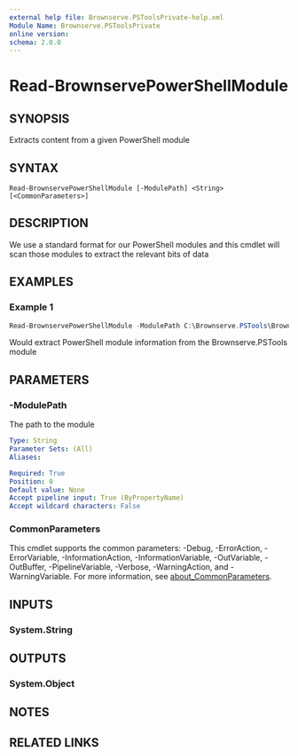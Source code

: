```yaml
---
external help file: Brownserve.PSToolsPrivate-help.xml
Module Name: Brownserve.PSToolsPrivate
online version:
schema: 2.0.0
---
```


# Read-BrownservePowerShellModule

## SYNOPSIS
Extracts content from a given PowerShell module 

## SYNTAX

```
Read-BrownservePowerShellModule [-ModulePath] <String> [<CommonParameters>]
```

## DESCRIPTION
We use a standard format for our PowerShell modules and this cmdlet will scan those modules to extract the relevant bits of data

## EXAMPLES

### Example 1
```powershell
Read-BrownservePowerShellModule -ModulePath C:\Brownserve.PSTools\Brownserve.PSTools.psm1
```

Would extract PowerShell module information from the Brownserve.PSTools module

## PARAMETERS

### -ModulePath
The path to the module

```yaml
Type: String
Parameter Sets: (All)
Aliases:

Required: True
Position: 0
Default value: None
Accept pipeline input: True (ByPropertyName)
Accept wildcard characters: False
```

### CommonParameters
This cmdlet supports the common parameters: -Debug, -ErrorAction, -ErrorVariable, -InformationAction, -InformationVariable, -OutVariable, -OutBuffer, -PipelineVariable, -Verbose, -WarningAction, and -WarningVariable. For more information, see [about_CommonParameters](http://go.microsoft.com/fwlink/?LinkID=113216).

## INPUTS

### System.String
## OUTPUTS

### System.Object
## NOTES

## RELATED LINKS
